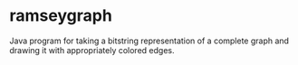 ramseygraph
===========

Java program for taking a bitstring representation of a complete graph and drawing it with appropriately colored edges.
